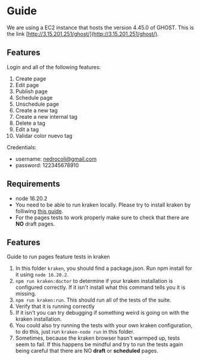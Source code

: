 # Guide

We are using a EC2 instance that hosts the version 4.45.0 of GHOST. This is the link [http://3.15.201.251/ghost/](http://3.15.201.251/ghost/).


## Features

Login and all of the following features:

1. Create page
2. Edit page
3. Publish page
4. Schedule page
5. Unschedule page
6. Create a new tag
7. Create a new internal tag
8. Delete a tag
9. Edit a tag
10. Validar color nuevo tag

Credentials:
- username: nedrocoli@gmail.com
- password: 122345678910

## Requirements

- node 16.20.2
- You need to be able to run kraken locally. Please try to install kraken by folliwing [this guide](https://thesoftwaredesignlab.github.io/AutTestingCodelabs/kraken-web-testing-tool/index.html#0).
- For the pages tests to work properly make sure to check that there are **NO** draft pages.

## Features

Guide to run pages feature tests in kraken

1. In this folder `kraken`, you should find a package.json. Run npm install for it using `node 16.20.2`.
2. `npm run kraken:doctor` to determine if your kraken installation is configured correctly. If it isn't install what this command tells you it is missing.
3.  `npm run kraken:run`. This should run all of the tests of the suite.
4. Verify that it is running correctly
5. If it isn't you can try debugging if something weird is going on with the kraken installation. 
6. You could also try running the tests with your own kraken configuration, to do this, just run `kraken-node run` in this folder.
7. Sometimes, because the kraken browser hasn't warmped up, tests seem to fail. If this happens be mindful and try to run the tests again being careful that there are NO **draft** or **scheduled** pages.